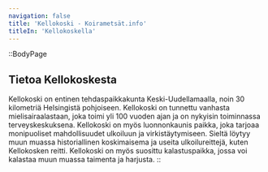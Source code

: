 ```yaml
---
navigation: false
title: 'Kellokoski - Koirametsät.info'
titleIn: 'Kellokoskella'
---
```


::BodyPage
## Tietoa Kellokoskesta
Kellokoski on entinen tehdaspaikkakunta Keski-Uudellamaalla, noin 30 kilometriä Helsingistä pohjoiseen. Kellokoski on tunnettu vanhasta mielisairaalastaan, joka toimi yli 100 vuoden ajan ja on nykyisin toiminnassa terveyskeskuksena. Kellokoski on myös luonnonkaunis paikka, joka tarjoaa monipuoliset mahdollisuudet ulkoiluun ja virkistäytymiseen. Sieltä löytyy muun muassa historiallinen koskimaisema ja useita ulkoilureittejä, kuten Kellokosken reitti. Kellokoski on myös suosittu kalastuspaikka, jossa voi kalastaa muun muassa taimenta ja harjusta.
::